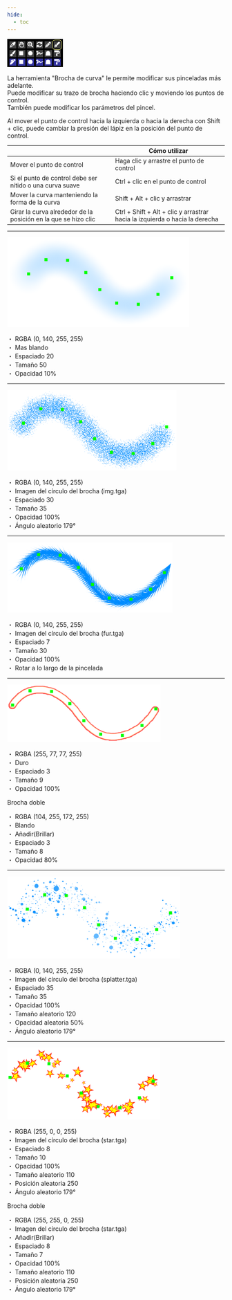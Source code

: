 ```yaml
---
hide:
  - toc
---
```


<!-- https://steamcommunity.com/sharedfiles/filedetails/?id=2971121287 -->

![select_tool_curve_brush](./image/select_tool_curve_brush.png)

La herramienta "Brocha de curva" le permite modificar sus pinceladas más adelante. <br />
Puede modificar su trazo de brocha haciendo clic y moviendo los puntos de control. <br />
También puede modificar los parámetros del pincel.

Al mover el punto de control hacia la izquierda o hacia la derecha con Shift + clic, puede cambiar la presión del lápiz en la posición del punto de control.

|  | Cómo utilizar |
| ------ | ----------- |
| Mover el punto de control       | Haga clic y arrastre el punto de control |
| Si el punto de control debe ser nítido o una curva suave | Ctrl + clic en el punto de control |
| Mover la curva manteniendo la forma de la curva | Shift + Alt + clic y arrastrar |
| Girar la curva alrededor de la posición en la que se hizo clic | Ctrl + Shift + Alt + clic y arrastrar hacia la izquierda o hacia la derecha |

---

![curve_brush_airbrush](./image/curve_brush_airbrush.png)

・ RGBA (0, 140, 255, 255) <br />
・ Mas blando <br />
・ Espaciado 20 <br />
・ Tamaño 50 <br />
・ Opacidad 10%

---

![curve_brush_circle_img](./image/curve_brush_circle_img.png)

・ RGBA (0, 140, 255, 255) <br />
・ Imagen del círculo del brocha (img.tga) <br />
・ Espaciado 30 <br />
・ Tamaño 35 <br />
・ Opacidad 100% <br />
・ Ángulo aleatorio 179°

---

![curve_brush_fur](./image/curve_brush_fur.png)

・ RGBA (0, 140, 255, 255) <br />
・ Imagen del círculo del brocha (fur.tga) <br />
・ Espaciado 7 <br />
・ Tamaño 30 <br />
・ Opacidad 100% <br />
・ Rotar a lo largo de la pincelada

---

![curve_brush_lighting_line](./image/curve_brush_lighting_line.png)

・ RGBA (255, 77, 77, 255) <br />
・ Duro <br />
・ Espaciado 3 <br />
・ Tamaño 9 <br />
・ Opacidad 100%

Brocha doble

・ RGBA (104, 255, 172, 255) <br />
・ Blando <br />
・ Añadir(Brillar) <br />
・ Espaciado 3 <br />
・ Tamaño 8 <br />
・ Opacidad 80%

---

![curve_brush_splatter](./image/curve_brush_splatter.png)

・ RGBA (0, 140, 255, 255) <br />
・ Imagen del círculo del brocha (splatter.tga) <br />
・ Espaciado 35 <br />
・ Tamaño 35 <br />
・ Opacidad 100% <br />
・ Tamaño aleatorio 120 <br />
・ Opacidad aleatoria 50% <br />
・ Ángulo aleatorio 179°

---

![curve_brush_star](./image/curve_brush_star.png)

・ RGBA (255, 0, 0, 255) <br />
・ Imagen del círculo del brocha (star.tga) <br />
・ Espaciado 8 <br />
・ Tamaño 10 <br />
・ Opacidad 100% <br />
・ Tamaño aleatorio 110 <br />
・ Posición aleatoria 250 <br />
・ Ángulo aleatorio 179°

Brocha doble

・ RGBA (255, 255, 0, 255) <br />
・ Imagen del círculo del brocha (star.tga) <br />
・ Añadir(Brillar) <br />
・ Espaciado 8 <br />
・ Tamaño 7 <br />
・ Opacidad 100% <br />
・ Tamaño aleatorio 110 <br />
・ Posición aleatoria 250 <br />
・ Ángulo aleatorio 179°
